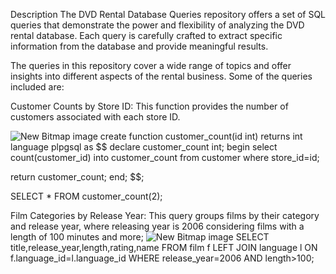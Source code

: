 
Description
The DVD Rental Database Queries repository offers a set of SQL queries that demonstrate the power and flexibility of 
analyzing the DVD rental database.
Each query is carefully crafted to extract specific information from the database and provide meaningful results.

The queries in this repository cover a wide range of topics and offer insights into different aspects of the rental business. 
Some of the queries included are:

Customer Counts by Store ID: This function provides the number of customers associated with each store ID.

![New Bitmap image](https://github.com/arabparia/DVD-Rental-DB/assets/137802161/1fa69d7c-f081-429b-8ed4-e18cf910f3e0)
create function customer_count(id int)
returns int
language plpgsql
as
$$
declare
   customer_count int;
begin
   select count(customer_id) 
   into customer_count
   from customer
   where store_id=id;
   
   return customer_count;
end;
$$;

SELECT * FROM customer_count(2);


Film Categories by Release Year: This query groups films by their category and release year, where releasing year is 2006 considering films with a length of 100 minutes and more;
 ![New Bitmap image](https://github.com/arabparia/DVD-Rental-DB/assets/137802161/d7a35b16-00d4-4e25-b0e2-6460181b0ccc)
SELECT title,release_year,length,rating,name FROM film f
LEFT JOIN language l
ON f.language_id=l.language_id
WHERE release_year=2006
AND length>100;

